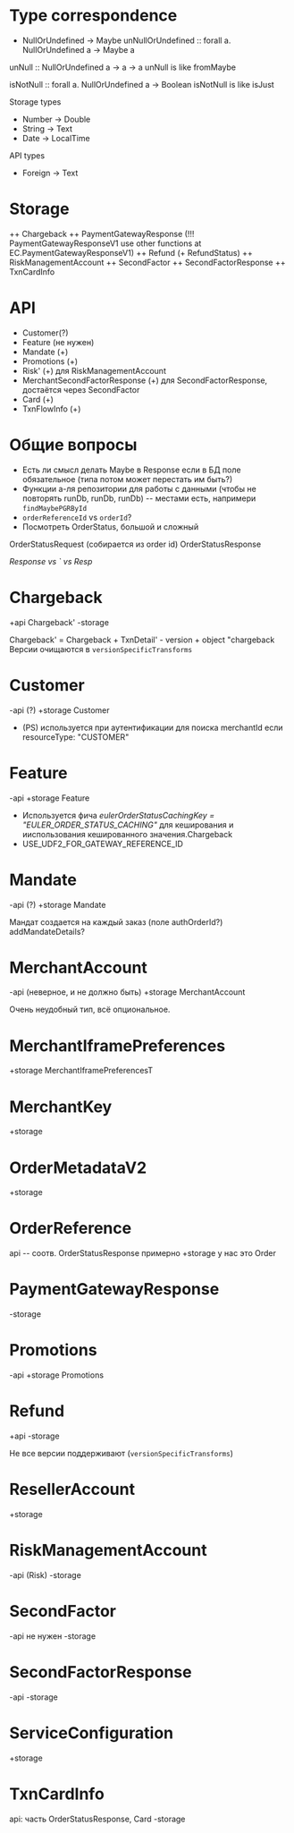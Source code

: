 Type correspondence
===================
- NullOrUndefined -> Maybe
unNullOrUndefined :: forall a. NullOrUndefined a -> Maybe a

unNull :: NullOrUndefined a -> a -> a
unNull is like fromMaybe

isNotNull :: forall a. NullOrUndefined a -> Boolean
isNotNull is like isJust

Storage types
- Number -> Double
- String -> Text
- Date -> LocalTime

API types
- Foreign -> Text

Storage
=======
++ Chargeback
++ PaymentGatewayResponse (!!! PaymentGatewayResponseV1 use other functions at EC.PaymentGatewayResponseV1)
++ Refund (+ RefundStatus)
++ RiskManagementAccount
++ SecondFactor
++ SecondFactorResponse
++ TxnCardInfo

API
===
- Customer(?)
- Feature (не нужен)
- Mandate (+)
- Promotions (+)
- Risk' (+) для RiskManagementAccount
- MerchantSecondFactorResponse (+) для SecondFactorResponse, достаётся через SecondFactor
- Card (+)
- TxnFlowInfo (+)

Общие вопросы
=============
- Есть ли смысл делать Maybe в Response если в БД поле обязательное (типа потом может перестать им быть?)
- Функции а-ля репозитории для работы с данными (чтобы не повторять runDb, runDb, runDb) -- местами есть, напримери `findMaybePGRById`
- `orderReferenceId` vs `orderId`?
- Посмотреть OrderStatus, большой и сложный

OrderStatusRequest (собирается из order id)
OrderStatusResponse

_Response vs ` vs Resp_

Chargeback
==========
+api Chargeback'
-storage

Chargeback' = Chargeback + TxnDetail' - version + object "chargeback
Версии очищаются в `versionSpecificTransforms`

Customer
========
-api (?)
+storage Customer

- (PS) используется при аутентификации для поиска merchantId если resourceType: "CUSTOMER"

Feature
=======
-api
+storage Feature

- Используется фича *eulerOrderStatusCachingKey = "EULER_ORDER_STATUS_CACHING"* для кеширования и ииспользования кешированного значения.Chargeback
- USE_UDF2_FOR_GATEWAY_REFERENCE_ID

Mandate
=======
-api (?)
+storage Mandate

Мандат создается на каждый заказ (поле authOrderId?) addMandateDetails?

MerchantAccount
===============
-api (неверное, и не должно быть)
+storage MerchantAccount

 Очень неудобный тип, всё опциональное.

MerchantIframePreferences
=========================
+storage MerchantIframePreferencesT

MerchantKey
===========
+storage

OrderMetadataV2
===============
+storage

OrderReference
==============
api -- соотв. OrderStatusResponse примерно
+storage
у нас это Order

PaymentGatewayResponse
======================
-storage

Promotions
==========
-api
+storage Promotions

Refund
======
+api
-storage

Не все версии поддерживают (`versionSpecificTransforms`)

ResellerAccount
===============
+storage

RiskManagementAccount
=====================
-api (Risk)
-storage

SecondFactor
============
-api не нужен
-storage

SecondFactorResponse
====================
-api
-storage

ServiceConfiguration
====================

+storage

TxnCardInfo
===========
api: часть OrderStatusResponse, Card
-storage
